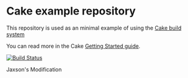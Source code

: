 # Cake example repository

This repository is used as an minimal example of using the [Cake build system](https://cakebuild.net)

You can read more in the Cake [Getting Started guide](https://cakebuild.net/docs/getting-started/setting-up-a-new-project).

[![Build Status](https://ci.appveyor.com/api/projects/status/dfi1xib48d9diiac?svg=true)](https://ci.appveyor.com/project/cakebuild/example)

Jaxson's Modification